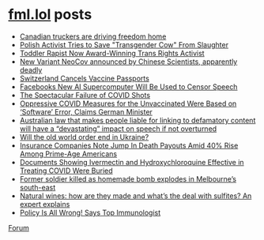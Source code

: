 # [fml.lol](https://fml.lol) posts
<!-- BLOG-POST-LIST:START -->
- [Canadian truckers are driving freedom home](https://fml.lol/canadian-truckers-are-driving-freedom-home/)
- [Polish Activist Tries to Save &quot;Transgender Cow&quot; From Slaughter](https://fml.lol/polish-activist-tries-to-save-transgender-cow-from-slaughter/)
- [Toddler Rapist Now Award-Winning Trans Rights Activist](https://fml.lol/toddler-rapist-now-award-winning-trans-rights-activist/)
- [New Variant NeoCov announced by Chinese Scientists, apparently deadly](https://fml.lol/new-variant-neocov-announced-by-chinese-scientists-apparently-deadly/)
- [Switzerland Cancels Vaccine Passports](https://fml.lol/switzerland-cancels-vaccine-passports/)
- [Facebooks New AI Supercomputer Will Be Used to Censor Speech](https://fml.lol/facebooks-new-ai-supercomputer-will-be-used-to-censor-speech/)
- [The Spectacular Failure of COVID Shots](https://fml.lol/the-spectacular-failure-of-covid-shots/)
- [Oppressive COVID Measures for the Unvaccinated Were Based on ‘Software’ Error, Claims German Minister](https://fml.lol/oppressive-covid-measures-for-the-unvaccinated-were-based-on-software-error-claims-german-minister/)
- [Australian law that makes people liable for linking to defamatory content will have a “devastating” impact on speech if not overturned](https://fml.lol/australian-law-that-makes-people-liable-for-linking-to-defamatory-content-will-have-a-devastating-impact-on-speech-if-not-overturned/)
- [Will the old world order end in Ukraine?](https://fml.lol/will-the-old-world-order-end-in-ukraine/)
- [Insurance Companies Note Jump In Death Payouts Amid 40% Rise Among Prime-Age Americans](https://fml.lol/insurance-companies-note-jump-in-death-payouts-amid-40-rise-among-prime-age-americans/)
- [Documents Showing Ivermectin and Hydroxychloroquine Effective in Treating COVID Were Buried](https://fml.lol/documents-showing-ivermectin-and-hydroxychloroquine-effective-in-treating-covid-were-buried/)
- [Former soldier killed as homemade bomb explodes in Melbourne’s south-east](https://fml.lol/former-soldier-killed-as-homemade-bomb-explodes-in-melbournes-south-east/)
- [Natural wines: how are they made and what’s the deal with sulfites? An expert explains](https://fml.lol/natural-wines-how-are-they-made/)
- [Policy Is All Wrong! Says Top Immunologist](https://fml.lol/policy-is-all-wrong-says-top-immunologist/)
<!-- BLOG-POST-LIST:END -->

[Forum](https://forum.fml.lol)
